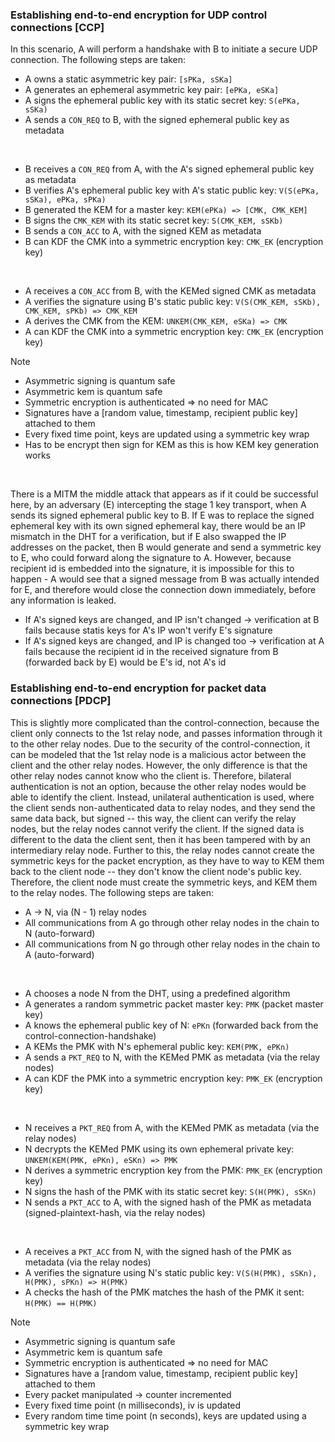 ### Establishing end-to-end encryption for UDP control connections [CCP]
In this scenario, A will perform a handshake with B to initiate a secure UDP connection. The following steps are taken:
- A owns a static asymmetric key pair: `[sPKa, sSKa]`
- A generates an ephemeral asymmetric key pair: `[ePKa, eSKa]`
- A signs the ephemeral public key with its static secret key: `S(ePKa, sSKa)`
- A sends a `CON_REQ` to B, with the signed ephemeral public key as metadata

<BR>

- B receives a `CON_REQ` from A, with the A's signed ephemeral public key as metadata
- B verifies A's ephemeral public key with A's static public key: `V(S(ePKa, sSKa), ePKa, sPKa)`
- B generated the KEM for a master key: `KEM(ePKa) => [CMK, CMK_KEM]`
- B signs the `CMK_KEM` with its static secret key: `S(CMK_KEM, sSKb)`
- B sends a `CON_ACC` to A, with the signed KEM as metadata
- B can KDF the CMK into a symmetric encryption key: `CMK_EK` (encryption key)

<BR>

- A receives a `CON_ACC` from B, with the KEMed signed CMK as metadata
- A verifies the signature using B's static public key: `V(S(CMK_KEM, sSKb), CMK_KEM, sPKb) => CMK_KEM`
- A derives the CMK from the KEM: `UNKEM(CMK_KEM, eSKa) => CMK`
- A can KDF the CMK into a symmetric encryption key: `CMK_EK` (encryption key)


Note
- Asymmetric signing is quantum safe
- Asymmetric kem is quantum safe
- Symmetric encryption is authenticated => no need for MAC
- Signatures have a [random value, timestamp, recipient public key] attached to them
- Every fixed time point, keys are updated using a symmetric key wrap
- Has to be encrypt then sign for KEM as this is how KEM key generation works

<BR>

There is a MITM the middle attack that appears as if it could be successful here, by an adversary (E) intercepting the 
stage 1 key transport, when A sends its signed ephemeral public key to B. If E was to replace the signed ephemeral 
key with its own signed ephemeral kay, there would be an IP mismatch in the DHT for a verification, but if E also 
swapped the IP addresses on the packet, then B would generate and send a symmetric key to E, who could forward along 
the signature to A. However, because recipient id is embedded into the signature, it is impossible for this to 
happen - A would see that a signed message from B was actually intended for E, and therefore would close the 
connection down immediately, before any information is leaked.
- If A's signed keys are changed, and IP isn't changed -> verification at B fails because statis keys for A's IP 
  won't verify E's signature
- If A's signed keys are changed, and IP is changed too -> verification at A fails because the recipient id in the 
  received signature from B (forwarded back by E) would be E's id, not A's id


### Establishing end-to-end encryption for packet data connections [PDCP]
This is slightly more complicated than the control-connection, because the client only connects to the 1st relay 
node, and passes information through it to the other relay nodes. Due to the security of the control-connection, it 
can be modeled that the 1st relay node is a malicious actor between the client and the other relay nodes. However, 
the only difference is that the other relay nodes cannot know who the client is. Therefore, bilateral authentication 
is not an option, because the other relay nodes would be able to identify the client. Instead, unilateral 
authentication is used, where the client sends non-authenticated data to relay nodes, and they send the same data 
back, but signed -- this way, the client can verify the relay nodes, but the relay nodes cannot verify the client. 
If the signed data is different to the data the client sent, then it has been tampered with by an intermediary relay 
node. Further to this, the relay nodes cannot create the symmetric keys for the packet encryption, as they have to 
way to KEM them back to the client node -- they don't know the client node's public key. Therefore, the client node
must create the symmetric keys, and KEM them to the relay nodes. The following steps are taken:
- A -> N, via (N - 1) relay nodes
- All communications from A go through other relay nodes in the chain to N (auto-forward)
- All communications from N go through other relay nodes in the chain to A (auto-forward)

<BR>

- A chooses a node N from the DHT, using a predefined algorithm
- A generates a random symmetric packet master key: `PMK` (packet master key)
- A knows the ephemeral public key of N: `ePKn` (forwarded back from the control-connection-handshake)
- A KEMs the PMK with N's ephemeral public key: `KEM(PMK, ePKn)`
- A sends a `PKT_REQ` to N, with the KEMed PMK as metadata (via the relay nodes)
- A can KDF the PMK into a symmetric encryption key: `PMK_EK` (encryption key)

<BR>

- N receives a `PKT_REQ` from A, with the KEMed PMK as metadata (via the relay nodes)
- N decrypts the KEMed PMK using its own ephemeral private key: `UNKEM(KEM(PMK, ePKn), eSKn) => PMK`
- N derives a symmetric encryption key from the PMK: `PMK_EK` (encryption key)
- N signs the hash of the PMK with its static secret key: `S(H(PMK), sSKn)`
- N sends a `PKT_ACC` to A, with the signed hash of the PMK as metadata (signed-plaintext-hash, via the relay nodes)

<BR>

- A receives a `PKT_ACC` from N, with the signed hash of the PMK as metadata (via the relay nodes)
- A verifies the signature using N's static public key: `V(S(H(PMK), sSKn), H(PMK), sPKn) => H(PMK)`
- A checks the hash of the PMK matches the hash of the PMK it sent: `H(PMK) == H(PMK)`


Note
- Asymmetric signing is quantum safe
- Asymmetric kem is quantum safe
- Symmetric encryption is authenticated => no need for MAC
- Signatures have a [random value, timestamp, recipient public key] attached to them
- Every packet manipulated -> counter incremented
- Every fixed time point (n milliseconds), iv is updated
- Every random time time point (n seconds), keys are updated using a symmetric key wrap
